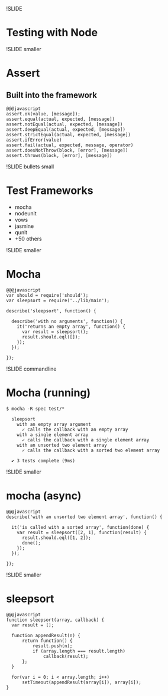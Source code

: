 !SLIDE
# Testing with Node

!SLIDE smaller
# Assert
## Built into the framework
    @@@javascript
    assert.ok(value, [message]);
    assert.equal(actual, expected, [message])
    assert.notEqual(actual, expected, [message])
    assert.deepEqual(actual, expected, [message])
    assert.strictEqual(actual, expected, [message])
    assert.ifError(value)
    assert.fail(actual, expected, message, operator)
    assert.doesNotThrow(block, [error], [message])
    assert.throws(block, [error], [message])


!SLIDE bullets small
# Test Frameworks

* mocha
* nodeunit
* vows
* jasmine
* qunit
* +50 others

!SLIDE smaller
# Mocha

    @@@javascript
    var should = require('should');
    var sleepsort = require('../lib/main');

    describe('sleepsort', function() {

      describe('with no arguments', function() {
        it('returns an empty array', function() {
          var result = sleepsort();
          result.should.eql([]);
        });
      });

    });


!SLIDE commandline
# Mocha (running)

    $ mocha -R spec test/*

      sleepsort
        with an empty array argument
          ✓ calls the callback with an empty array
        with a single element array
          ✓ calls the callback with a single element array
        with an unsorted two element array
          ✓ calls the callback with a sorted two element array

      ✔ 3 tests complete (9ms)

!SLIDE smaller
# mocha (async)

    @@@javascript
    describe('with an unsorted two element array', function() {

      it('is called with a sorted array', function(done) {
        var result = sleepsort([2, 1], function(result) {
          result.should.eql([1, 2]);
          done();
        });
      });

    });

!SLIDE smaller
# sleepsort

    @@@javascript
    function sleepsort(array, callback) {
      var result = [];

      function appendResult(n) {
          return function() {
              result.push(n);
              if (array.length === result.length)
                  callback(result);
          };
      }

      for(var i = 0; i < array.length; i++)
          setTimeout(appendResult(array[i]), array[i]);
    }


